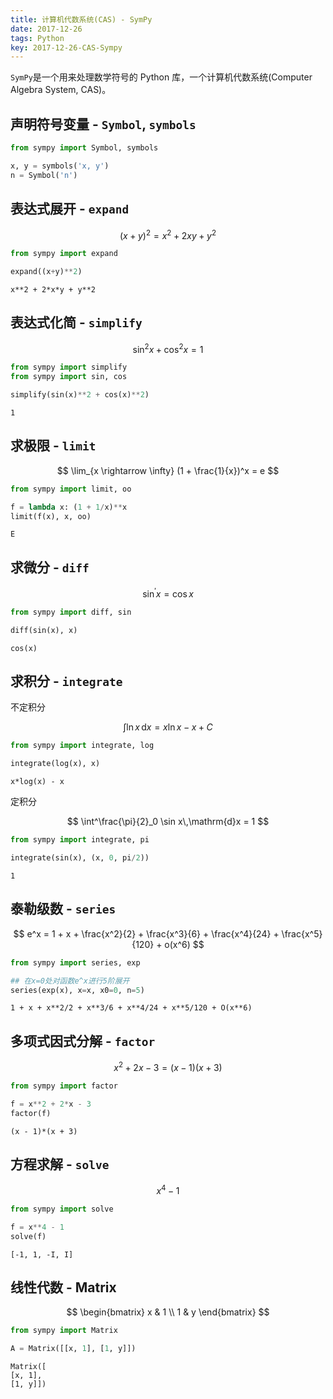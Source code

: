 ```yaml
---
title: 计算机代数系统(CAS) - SymPy
date: 2017-12-26
tags: Python
key: 2017-12-26-CAS-Sympy
---
```


`SymPy`是一个用来处理数学符号的 Python 库，一个计算机代数系统(Computer Algebra System, CAS)。

<!--more-->

## 声明符号变量 - `Symbol`, `symbols`

```python
from sympy import Symbol, symbols

x, y = symbols('x, y')
n = Symbol('n')
```

## 表达式展开 - `expand`

$$ (x + y)^2 = x^2 + 2xy + y^2 $$

```python
from sympy import expand

expand((x+y)**2)
```

```output
x**2 + 2*x*y + y**2
```

## 表达式化简 - `simplify`

$$ \sin^2 x + \cos^2 x = 1 $$

```python
from sympy import simplify
from sympy import sin, cos

simplify(sin(x)**2 + cos(x)**2)
```

```output
1
```

## 求极限 - `limit`

$$
\lim_{x \rightarrow \infty}
(1 + \frac{1}{x})^x
= e
$$

```python
from sympy import limit, oo

f = lambda x: (1 + 1/x)**x
limit(f(x), x, oo)
```

```output
E
```

## 求微分 - `diff`

$$
\sin^\prime x = \cos x
$$

```python
from sympy import diff, sin

diff(sin(x), x)
```

```output
cos(x)
```

## 求积分 - `integrate`

不定积分

$$
\int \ln x\,\mathrm{d}x = x\ln x - x + C
$$

```python
from sympy import integrate, log

integrate(log(x), x)
```

```output
x*log(x) - x
```

定积分

$$
\int^\frac{\pi}{2}_0 \sin x\,\mathrm{d}x = 1
$$

```python
from sympy import integrate, pi

integrate(sin(x), (x, 0, pi/2))
```

```output
1
```

## 泰勒级数 - `series`

$$
e^x = 1 + x + \frac{x^2}{2} + \frac{x^3}{6} + \frac{x^4}{24} + \frac{x^5}{120} + o(x^6)
$$

```python
from sympy import series, exp

## 在x=0处对函数e^x进行5阶展开
series(exp(x), x=x, x0=0, n=5)
```

```output
1 + x + x**2/2 + x**3/6 + x**4/24 + x**5/120 + O(x**6)
```

## 多项式因式分解 - `factor`

$$
x^2 + 2x - 3 = (x - 1)(x + 3)
$$

```python
from sympy import factor

f = x**2 + 2*x - 3
factor(f)
```

```output
(x - 1)*(x + 3)
```

## 方程求解 - `solve`

$$
x^4 - 1
$$

```python
from sympy import solve

f = x**4 - 1
solve(f)
```

```output
[-1, 1, -I, I]
```

## 线性代数 - Matrix

$$
\begin{bmatrix}
    x & 1 \\
    1 & y
\end{bmatrix}
$$

```python
from sympy import Matrix

A = Matrix([[x, 1], [1, y]])
```

```output
Matrix([
[x, 1],
[1, y]])
```